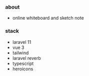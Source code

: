 ### about
- online whiteboard and sketch note 

### stack
- laravel 11
- vue 3
- tailwind
- laravel reverb
- typescript
- heroicons
